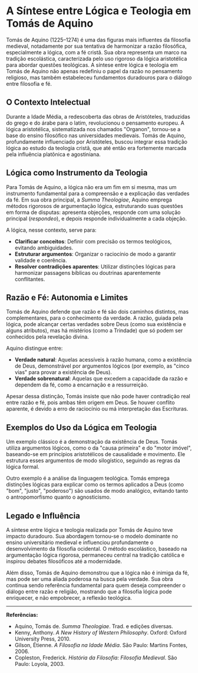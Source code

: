 # A Síntese entre Lógica e Teologia em Tomás de Aquino

Tomás de Aquino (1225–1274) é uma das figuras mais influentes da filosofia medieval, notadamente por sua tentativa de harmonizar a razão filosófica, especialmente a lógica, com a fé cristã. Sua obra representa um marco na tradição escolástica, caracterizada pelo uso rigoroso da lógica aristotélica para abordar questões teológicas. A síntese entre lógica e teologia em Tomás de Aquino não apenas redefiniu o papel da razão no pensamento religioso, mas também estabeleceu fundamentos duradouros para o diálogo entre filosofia e fé.

## O Contexto Intelectual

Durante a Idade Média, a redescoberta das obras de Aristóteles, traduzidas do grego e do árabe para o latim, revolucionou o pensamento europeu. A lógica aristotélica, sistematizada nos chamados "Organon", tornou-se a base do ensino filosófico nas universidades medievais. Tomás de Aquino, profundamente influenciado por Aristóteles, buscou integrar essa tradição lógica ao estudo da teologia cristã, que até então era fortemente marcada pela influência platônica e agostiniana.

## Lógica como Instrumento da Teologia

Para Tomás de Aquino, a lógica não era um fim em si mesma, mas um instrumento fundamental para a compreensão e a explicação das verdades da fé. Em sua obra principal, a *Summa Theologiae*, Aquino emprega métodos rigorosos de argumentação lógica, estruturando suas questões em forma de disputas: apresenta objeções, responde com uma solução principal (*respondeo*), e depois responde individualmente a cada objeção.

A lógica, nesse contexto, serve para:

- **Clarificar conceitos**: Definir com precisão os termos teológicos, evitando ambiguidades.
- **Estruturar argumentos**: Organizar o raciocínio de modo a garantir validade e coerência.
- **Resolver contradições aparentes**: Utilizar distinções lógicas para harmonizar passagens bíblicas ou doutrinas aparentemente conflitantes.

## Razão e Fé: Autonomia e Limites

Tomás de Aquino defende que razão e fé são dois caminhos distintos, mas complementares, para o conhecimento da verdade. A razão, guiada pela lógica, pode alcançar certas verdades sobre Deus (como sua existência e alguns atributos), mas há mistérios (como a Trindade) que só podem ser conhecidos pela revelação divina.

Aquino distingue entre:

- **Verdade natural**: Aquelas acessíveis à razão humana, como a existência de Deus, demonstrável por argumentos lógicos (por exemplo, as "cinco vias" para provar a existência de Deus).
- **Verdade sobrenatural**: Aquelas que excedem a capacidade da razão e dependem da fé, como a encarnação e a ressurreição.

Apesar dessa distinção, Tomás insiste que não pode haver contradição real entre razão e fé, pois ambas têm origem em Deus. Se houver conflito aparente, é devido a erro de raciocínio ou má interpretação das Escrituras.

## Exemplos do Uso da Lógica em Teologia

Um exemplo clássico é a demonstração da existência de Deus. Tomás utiliza argumentos lógicos, como o da "causa primeira" e do "motor imóvel", baseando-se em princípios aristotélicos de causalidade e movimento. Ele estrutura esses argumentos de modo silogístico, seguindo as regras da lógica formal.

Outro exemplo é a análise da linguagem teológica. Tomás emprega distinções lógicas para explicar como os termos aplicados a Deus (como "bom", "justo", "poderoso") são usados de modo analógico, evitando tanto o antropomorfismo quanto o agnosticismo.

## Legado e Influência

A síntese entre lógica e teologia realizada por Tomás de Aquino teve impacto duradouro. Sua abordagem tornou-se o modelo dominante no ensino universitário medieval e influenciou profundamente o desenvolvimento da filosofia ocidental. O método escolástico, baseado na argumentação lógica rigorosa, permaneceu central na tradição católica e inspirou debates filosóficos até a modernidade.

Além disso, Tomás de Aquino demonstrou que a lógica não é inimiga da fé, mas pode ser uma aliada poderosa na busca pela verdade. Sua obra continua sendo referência fundamental para quem deseja compreender o diálogo entre razão e religião, mostrando que a filosofia lógica pode enriquecer, e não empobrecer, a reflexão teológica.

---

**Referências:**

- Aquino, Tomás de. *Summa Theologiae*. Trad. e edições diversas.
- Kenny, Anthony. *A New History of Western Philosophy*. Oxford: Oxford University Press, 2010.
- Gilson, Étienne. *A Filosofia na Idade Média*. São Paulo: Martins Fontes, 2006.
- Copleston, Frederick. *História da Filosofia: Filosofia Medieval*. São Paulo: Loyola, 2003.